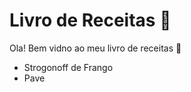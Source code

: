 # Livro de Receitas :cookie:

Ola! Bem vidno ao meu livro de receitas :walking:

- Strogonoff de Frango
- Pave
